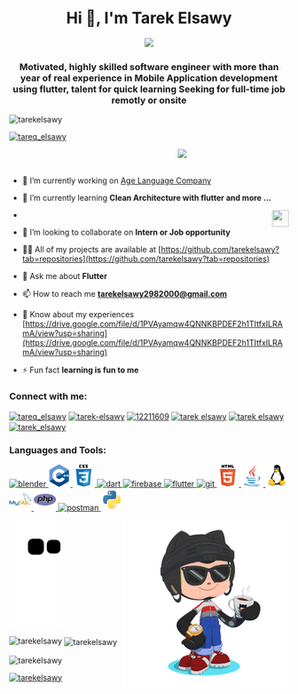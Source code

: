 <h1 align="center">Hi 👋, I'm Tarek Elsawy</h1>
<p align="center"> <img src="https://readme-typing-svg.herokuapp.com?lines=Welcome,+Let's+follow+each+other+💖" /> </p>

<h3 align="center">Motivated, highly skilled software engineer with more than  year of real experience in Mobile Application development using flutter, talent for quick learning Seeking for full-time job remotly or onsite</h3>


<p align="left"> <img src="https://komarev.com/ghpvc/?username=tarekelsawy&label=Profile%20views&color=0e75b6&style=flat" alt="tarekelsawy" /> </p>

<p align="left"> <a href="https://twitter.com/tareq_elsawy" target="blank"><img src="https://img.shields.io/twitter/follow/tareq_elsawy?logo=twitter&style=for-the-badge" alt="tareq_elsawy" /></a> </p>


<img align="right" src="https://user-images.githubusercontent.com/63050133/156676671-d5b2e362-97d4-4404-9447-dd71ddfea82f.gif" width = 200px/>
<br>
<br>

- 🔭 I’m currently working on [Age Language Company](https://alcegypt.net/)

- 🌱 I’m currently learning **Clean Architecture with flutter and more ...**
- <img align="right" src="https://play-lh.googleusercontent.com/qEsy3oS7KOWD-3WRnFjdMFW7xY0FcgazHPxiqYZunlY-WZIXphh4lj2NgtJR39IWLDyN=w240-h480-rw" width = 30px height = 30px/>

- 👯 I’m looking to collaborate on **Intern or Job opportunity**

- 👨‍💻 All of my projects are available at [https://github.com/tarekelsawy?tab=repositories](https://github.com/tarekelsawy?tab=repositories)

- 💬 Ask me about **Flutter**

- 📫 How to reach me **tarekelsawy2982000@gmail.com**

- 📄 Know about my experiences [https://drive.google.com/file/d/1PVAyamqw4QNNKBPDEF2h1TItfxILRAmA/view?usp=sharing](https://drive.google.com/file/d/1PVAyamqw4QNNKBPDEF2h1TItfxILRAmA/view?usp=sharing)

- ⚡ Fun fact **learning is fun to me**

<h3 align="left">Connect with me:</h3>
<p align="left">
<a href="https://twitter.com/tareq_elsawy" target="blank"><img align="center" src="https://raw.githubusercontent.com/rahuldkjain/github-profile-readme-generator/master/src/images/icons/Social/twitter.svg" alt="tareq_elsawy" height="30" width="40" /></a>
<a href="https://linkedin.com/in/tarek-elsawy" target="blank"><img align="center" src="https://raw.githubusercontent.com/rahuldkjain/github-profile-readme-generator/master/src/images/icons/Social/linked-in-alt.svg" alt="tarek-elsawy" height="30" width="40" /></a>
<a href="https://stackoverflow.com/users/12211609" target="blank"><img align="center" src="https://raw.githubusercontent.com/rahuldkjain/github-profile-readme-generator/master/src/images/icons/Social/stack-overflow.svg" alt="12211609" height="30" width="40" /></a>
<a href="https://fb.com/tarek elsawy" target="blank"><img align="center" src="https://raw.githubusercontent.com/rahuldkjain/github-profile-readme-generator/master/src/images/icons/Social/facebook.svg" alt="tarek elsawy" height="30" width="40" /></a>
<a href="https://www.youtube.com/c/tarek elsawy" target="blank"><img align="center" src="https://raw.githubusercontent.com/rahuldkjain/github-profile-readme-generator/master/src/images/icons/Social/youtube.svg" alt="tarek elsawy" height="30" width="40" /></a>
<a href="https://www.leetcode.com/tarek_elsawy" target="blank"><img align="center" src="https://raw.githubusercontent.com/rahuldkjain/github-profile-readme-generator/master/src/images/icons/Social/leet-code.svg" alt="tarek_elsawy" height="30" width="40" /></a>
</p>

<h3 align="left">Languages and Tools:</h3>
<p align="left"> <a href="https://www.blender.org/" target="_blank" rel="noreferrer"> <img src="https://download.blender.org/branding/community/blender_community_badge_white.svg" alt="blender" width="40" height="40"/> </a> <a href="https://www.w3schools.com/cpp/" target="_blank" rel="noreferrer"> <img src="https://raw.githubusercontent.com/devicons/devicon/master/icons/cplusplus/cplusplus-original.svg" alt="cplusplus" width="40" height="40"/> </a> <a href="https://www.w3schools.com/css/" target="_blank" rel="noreferrer"> <img src="https://raw.githubusercontent.com/devicons/devicon/master/icons/css3/css3-original-wordmark.svg" alt="css3" width="40" height="40"/> </a> <a href="https://dart.dev" target="_blank" rel="noreferrer"> <img src="https://www.vectorlogo.zone/logos/dartlang/dartlang-icon.svg" alt="dart" width="40" height="40"/> </a> <a href="https://firebase.google.com/" target="_blank" rel="noreferrer"> <img src="https://www.vectorlogo.zone/logos/firebase/firebase-icon.svg" alt="firebase" width="40" height="40"/> </a> <a href="https://flutter.dev" target="_blank" rel="noreferrer"> <img src="https://www.vectorlogo.zone/logos/flutterio/flutterio-icon.svg" alt="flutter" width="40" height="40"/> </a> <a href="https://git-scm.com/" target="_blank" rel="noreferrer"> <img src="https://www.vectorlogo.zone/logos/git-scm/git-scm-icon.svg" alt="git" width="40" height="40"/> </a> <a href="https://www.w3.org/html/" target="_blank" rel="noreferrer"> <img src="https://raw.githubusercontent.com/devicons/devicon/master/icons/html5/html5-original-wordmark.svg" alt="html5" width="40" height="40"/> </a> <a href="https://www.java.com" target="_blank" rel="noreferrer"> <img src="https://raw.githubusercontent.com/devicons/devicon/master/icons/java/java-original.svg" alt="java" width="40" height="40"/> </a> <a href="https://www.linux.org/" target="_blank" rel="noreferrer"> <img src="https://raw.githubusercontent.com/devicons/devicon/master/icons/linux/linux-original.svg" alt="linux" width="40" height="40"/> </a> <a href="https://www.mysql.com/" target="_blank" rel="noreferrer"> <img src="https://raw.githubusercontent.com/devicons/devicon/master/icons/mysql/mysql-original-wordmark.svg" alt="mysql" width="40" height="40"/> </a> <a href="https://www.php.net" target="_blank" rel="noreferrer"> <img src="https://raw.githubusercontent.com/devicons/devicon/master/icons/php/php-original.svg" alt="php" width="40" height="40"/> </a> <a href="https://postman.com" target="_blank" rel="noreferrer"> <img src="https://www.vectorlogo.zone/logos/getpostman/getpostman-icon.svg" alt="postman" width="40" height="40"/> </a> <a href="https://www.python.org" target="_blank" rel="noreferrer"> <img src="https://raw.githubusercontent.com/devicons/devicon/master/icons/python/python-original.svg" alt="python" width="40" height="40"/> </a> </p>


<img src="https://github.com/Amira-Zahran/Amira-zahran/blob/output/github-contribution-grid-snake.svg" alt="Snake"/>
<img alt="Night Coding" src="https://raw.githubusercontent.com/AhmedFathyDev/AhmedFathyDev/main/GitHub.png" align="right" height="300"/>


<p><img align="left" src="https://github-readme-stats.vercel.app/api/top-langs?username=tarekelsawy&show_icons=true&locale=en&layout=compact" alt="tarekelsawy" /></p>

<p>&nbsp;<img align="center" src="https://github-readme-stats.vercel.app/api?username=tarekelsawy&show_icons=true&locale=en" alt="tarekelsawy" /></p>

<p><img align="center" src="https://github-readme-streak-stats.herokuapp.com/?user=tarekelsawy&" alt="tarekelsawy" /></p>
<p align="left"> <a href="https://github.com/ryo-ma/github-profile-trophy"><img src="https://github-profile-trophy.vercel.app/?username=tarekelsawy" alt="tarekelsawy" /></a> </p>
